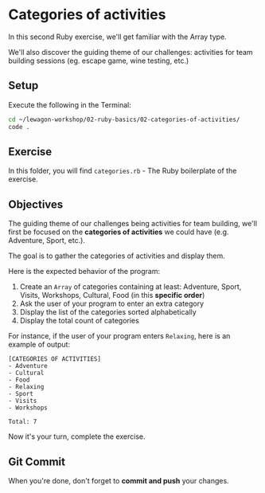 # Categories of activities

In this second Ruby exercise, we'll get familiar with the Array type.

We'll also discover the guiding theme of our challenges: activities for team building sessions (eg. escape game, wine testing, etc.)

## Setup

Execute the following in the Terminal:

```bash
cd ~/lewagon-workshop/02-ruby-basics/02-categories-of-activities/
code .
```

## Exercise

In this folder, you will find `categories.rb` - The Ruby boilerplate of the exercise.

## Objectives

The guiding theme of our challenges being activities for team building, we'll first be focused on the **categories of activities** we could have (e.g. Adventure, Sport, etc.).

The goal is to gather the categories of activities and display them.

Here is the expected behavior of the program:

1. Create an `Array` of categories containing at least:
Adventure, Sport, Visits, Workshops, Cultural, Food (in this **specific order**)
2. Ask the user of your program to enter an extra category
3. Display the list of the categories sorted alphabetically
4. Display the total count of categories

For instance, if the user of your program enters `Relaxing`, here is an example of output:

```
[CATEGORIES OF ACTIVITIES]
- Adventure
- Cultural
- Food
- Relaxing
- Sport
- Visits
- Workshops

Total: 7
```

Now it's your turn, complete the exercise.

## Git Commit

When you're done, don't forget to **commit and push** your changes.
